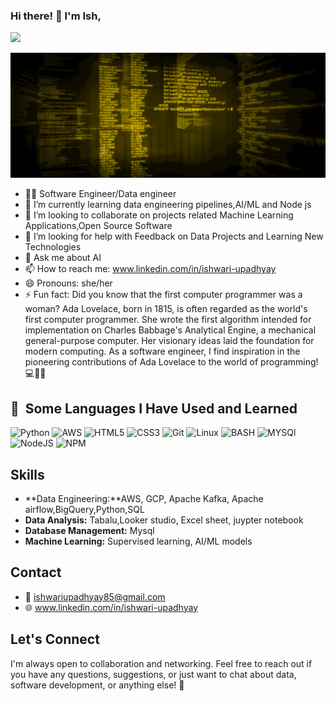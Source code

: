 
### Hi there!  👋  I'm Ish, 

![](https://komarev.com/ghpvc/?username=your-github-ishwari198&label=PROFILE+VIEWS)

<img src="data.gif" alt="GitHub Logo" width="700px" height="200px">

- 🧑‍💻 Software Engineer/Data engineer
- 🌱 I’m currently learning data engineering pipelines,AI/ML and Node js
- 👯 I’m looking to collaborate on projects related Machine Learning Applications,Open Source Software
- 🤔 I’m looking for help with Feedback on Data Projects and Learning New Technologies
- 💬 Ask me about AI 
- 📫 How to reach me:  www.linkedin.com/in/ishwari-upadhyay
- 😄 Pronouns: she/her
- ⚡ Fun fact: Did you know that the first computer programmer was a woman? Ada Lovelace, born in 1815, is often regarded as the world's first computer programmer. She wrote the first algorithm intended for implementation on Charles Babbage's Analytical Engine, a mechanical general-purpose computer. Her visionary ideas laid the foundation for modern computing. As a software engineer, I find inspiration in the pioneering contributions of Ada Lovelace to the world of programming! 💻👩‍💻
<h2> 🚀 &nbsp;Some Languages I Have Used and Learned</h2>
<p align="left">
  
![Python](https://img.shields.io/badge/Python-3776AB?style=for-the-badge&logo=python&logoColor=white) 
![AWS](https://img.shields.io/badge/Amazon_AWS-FF9900?style=for-the-badge&logo=amazonaws&logoColor=white) 
![HTML5](https://img.shields.io/badge/html5-%23E34F26.svg?style=for-the-badge&logo=html5&logoColor=white)
![CSS3](https://img.shields.io/badge/css3-%231572B6.svg?style=for-the-badge&logo=css3&logoColor=white) 
![Git](https://img.shields.io/badge/GIT-E44C30?style=for-the-badge&logo=git&logoColor=white)
![Linux](https://img.shields.io/badge/Linux-FCC624?style=for-the-badge&logo=linux&logoColor=black)
![BASH](https://img.shields.io/badge/GNU%20Bash-4EAA25?style=for-the-badge&logo=GNU%20Bash&logoColor=white) 
![MYSQl](https://img.shields.io/badge/MySQL-005C84?style=for-the-badge&logo=mysql&logoColor=white)
![NodeJS](https://img.shields.io/badge/node.js-6DA55F?style=for-the-badge&logo=node.js&logoColor=white) 
![NPM](https://img.shields.io/badge/NPM-%23000000.svg?style=for-the-badge&logo=npm&logoColor=white) 

</p>


## Skills
- **Data Engineering:**AWS, GCP, Apache Kafka, Apache airflow,BigQuery,Python,SQL
- **Data Analysis:** Tabalu,Looker studio, Excel sheet, juypter notebook
- **Database Management:** Mysql
- **Machine Learning:** Supervised learning, AI/ML models

## Contact

- 📧 ishwariupadhyay85@gmail.com
- 🌐 www.linkedin.com/in/ishwari-upadhyay


## Let's Connect

I'm always open to collaboration and networking. Feel free to reach out if you have any questions, suggestions, or just want to chat about data, software development, or anything else! 🚀

  
